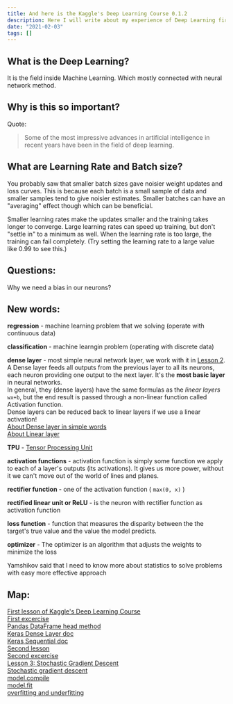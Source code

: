 ```yaml
---
title: And here is the Kaggle's Deep Learning Course 0.1.2
description: Here I will write about my experience of Deep Learning first impression.
date: "2021-02-03"
tags: []
---
```


## What is the Deep Learning?

It is the field inside Machine Learning. Which mostly connected with neural network method.

## Why is this so important?

Quote:

> Some of the most impressive advances in artificial intelligence in recent years have been in the field of deep learning.

## What are Learning Rate and Batch size?

You probably saw that smaller batch sizes gave noisier weight updates and loss curves. This is because each batch is a small sample of data and smaller samples tend to give noisier estimates. Smaller batches can have an "averaging" effect though which can be beneficial.

Smaller learning rates make the updates smaller and the training takes longer to converge. Large learning rates can speed up training, but don't "settle in" to a minimum as well. When the learning rate is too large, the training can fail completely. (Try setting the learning rate to a large value like 0.99 to see this.)

## Questions:

Why we need a bias in our neurons?

## New words:

**regression** - machine learning problem that we solving (operate with continuous data)

**classification** - machine learngin problem (operating with discrete data)

**dense layer** - most simple neural network layer, we work with it in [Lesson 2](https://www.kaggle.com/ymolchanov/exercise-deep-neural-networks/edit).  
A Dense layer feeds all outputs from the previous layer to all its neurons, each neuron providing one output to the next layer. It's the **most basic layer** in neural networks.  
In general, they (dense layers) have the same formulas as the _linear layers_ `wx+b`, but the end result is passed through a non-linear function called Activation function.  
Dense layers can be reduced back to linear layers if we use a linear activation!  
[About Dense layer in simple words](https://medium.com/datathings/dense-layers-explained-in-a-simple-way-62fe1db0ed75)  
[About Linear layer](https://medium.com/datathings/linear-layers-explained-in-a-simple-way-2319a9c2d1aa)

**TPU** - [Tensor Processing Unit](https://en.wikipedia.org/wiki/Tensor_Processing_Unit)

**activation functions** - activation function is simply some function we apply to each of a layer's outputs (its activations). It gives us more power, without it we can't move out of the world of lines and planes.

**rectifier function** - one of the activation function ( `max(0, x)` )

**rectified linear unit or ReLU** - is the neuron with rectifier function as activation function

**loss function** - function that measures the disparity between the the target's true value and the value the model predicts.

**optimizer** - The optimizer is an algorithm that adjusts the weights to minimize the loss

Yamshikov said that I need to know more about statistics to solve problems with easy more effective approach

## Map:

[First lesson of Kaggle's Deep Learning Course](https://www.kaggle.com/ryanholbrook/a-single-neuron)  
[First excercise](https://www.kaggle.com/ymolchanov/exercise-a-single-neuron/edit)  
[Pandas DataFrame head method](https://pandas.pydata.org/docs/reference/api/pandas.DataFrame.head.html#pandas.DataFrame.head)  
[Keras Dense Layer doc](https://www.tensorflow.org/api_docs/python/tf/keras/layers/Dense)  
[Keras Sequential doc](https://www.tensorflow.org/api_docs/python/tf/keras/Sequential)  
[Second lesson](https://www.kaggle.com/ryanholbrook/deep-neural-networks)  
[Second excercise](https://www.kaggle.com/ymolchanov/exercise-deep-neural-networks/edit)  
[Lesson 3: Stochastic Gradient Descent](https://www.kaggle.com/ryanholbrook/stochastic-gradient-descent)  
[Stochastic gradient descent](https://www.kaggle.com/ymolchanov/exercise-stochastic-gradient-descent/edit)  
[model.compile](https://www.tensorflow.org/api_docs/python/tf/keras/Model#compile)  
[model.fit](https://www.tensorflow.org/api_docs/python/tf/keras/Model#fit)  
[overfitting and underfitting](https://www.kaggle.com/ryanholbrook/overfitting-and-underfitting)

